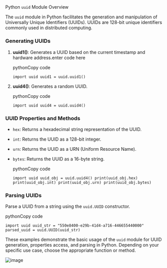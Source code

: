 ##   
Python `uuid` Module Overview

The `uuid` module in Python facilitates the generation and manipulation of Universally Unique Identifiers (UUIDs). UUIDs are 128-bit unique identifiers commonly used in distributed computing.

### Generating UUIDs

1.  **uuid1()**: Generates a UUID based on the current timestamp and hardware address.enter code here
    
    pythonCopy code
    
    `import uuid
    uuid1 = uuid.uuid1()` 
    
2.  **uuid4()**: Generates a random UUID.
    
    pythonCopy code
    
    `import uuid
    uuid4 = uuid.uuid4()` 
    

### UUID Properties and Methods

-   `hex`: Returns a hexadecimal string representation of the UUID.
-   `int`: Returns the UUID as a 128-bit integer.
-   `urn`: Returns the UUID as a URN (Uniform Resource Name).
-   `bytes`: Returns the UUID as a 16-byte string.
    
    pythonCopy code
    
    `import uuid
    uuid_obj = uuid.uuid4()
    print(uuid_obj.hex)
    print(uuid_obj.int)
    print(uuid_obj.urn)
    print(uuid_obj.bytes)` 
    

### Parsing UUIDs

Parse a UUID from a string using the `uuid.UUID` constructor.

pythonCopy code

`import uuid
uuid_str = "550e8400-e29b-41d4-a716-446655440000"
parsed_uuid = uuid.UUID(uuid_str)` 

These examples demonstrate the basic usage of the `uuid` module for UUID generation, properties access, and parsing in Python. Depending on your specific use case, choose the appropriate function or method.


![image](https://github.com/wathika-eng/AirBnB_clone/assets/71040609/4218289d-276f-48e8-a97c-e8e6a4974976)
